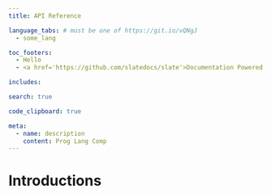 ```yaml
---
title: API Reference

language_tabs: # must be one of https://git.io/vQNgJ
  - some_lang

toc_footers:
  - Hello
  - <a href='https://github.com/slatedocs/slate'>Documentation Powered by Slate</a>

includes:

search: true

code_clipboard: true

meta:
  - name: description
    content: Prog Lang Comp
---
```

# Introductions